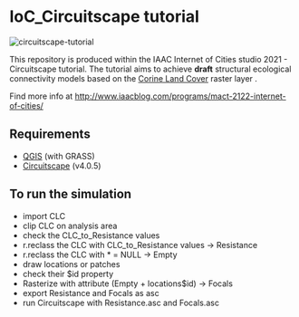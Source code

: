 # IoC_Circuitscape tutorial

![circuitscape-tutorial](https://user-images.githubusercontent.com/50297074/137480883-c54fc4d2-cfbf-4eaf-9f09-5fb6ba89179a.png)

This repository is produced within the IAAC Internet of Cities studio 2021 - Circuitscape tutorial.
The tutorial aims to achieve **draft** structural ecological connectivity models based on the [Corine Land Cover](https://land.copernicus.eu/pan-european/corine-land-cover) raster layer .

Find more info at http://www.iaacblog.com/programs/mact-2122-internet-of-cities/

## Requirements
- [QGIS](https://qgis.org/en/site/forusers/download.html) (with GRASS)
- [Circuitscape](https://circuitscape.org/downloads/) (v4.0.5)

## To run the simulation
- import CLC
- clip CLC on analysis area
- check the CLC_to_Resistance values 
- r.reclass the CLC with CLC_to_Resistance values -> Resistance
- r.reclass the CLC with * = NULL -> Empty
- draw locations or patches
- check their $id property
- Rasterize with attribute (Empty + locations$id) -> Focals
- export Resistance and Focals as asc 
- run Circuitscape with Resistance.asc and Focals.asc
